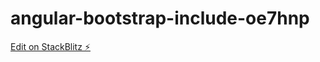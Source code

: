 # angular-bootstrap-include-oe7hnp

[Edit on StackBlitz ⚡️](https://stackblitz.com/edit/angular-bootstrap-include-oe7hnp)